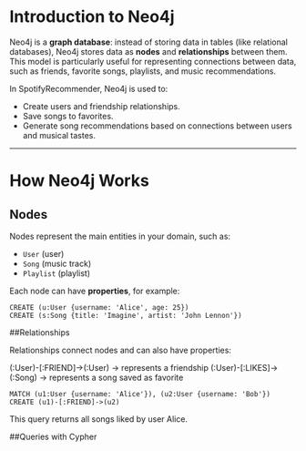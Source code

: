 # Introduction to Neo4j

Neo4j is a **graph database**: instead of storing data in tables (like relational databases), Neo4j stores data as **nodes** and **relationships** between them. This model is particularly useful for representing connections between data, such as friends, favorite songs, playlists, and music recommendations.  

In SpotifyRecommender, Neo4j is used to:
- Create users and friendship relationships.
- Save songs to favorites.
- Generate song recommendations based on connections between users and musical tastes.

---

# How Neo4j Works

## Nodes
Nodes represent the main entities in your domain, such as:
- `User` (user)
- `Song` (music track)
- `Playlist` (playlist)

Each node can have **properties**, for example:

```cypher
CREATE (u:User {username: 'Alice', age: 25})
CREATE (s:Song {title: 'Imagine', artist: 'John Lennon'})
```

##Relationships

Relationships connect nodes and can also have properties:

(:User)-[:FRIEND]->(:User) → represents a friendship
(:User)-[:LIKES]->(:Song) → represents a song saved as favorite
```
MATCH (u1:User {username: 'Alice'}), (u2:User {username: 'Bob'})
CREATE (u1)-[:FRIEND]->(u2)
```
This query returns all songs liked by user Alice.

##Queries with Cypher

